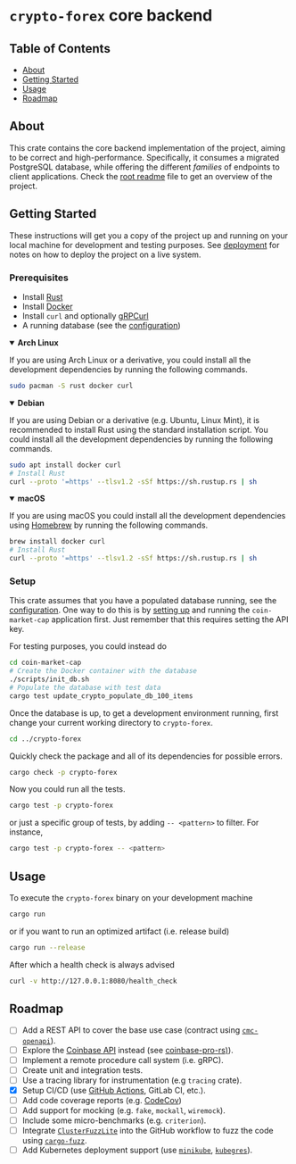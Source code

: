 # `crypto-forex` core backend

## Table of Contents

- [About](#about)
- [Getting Started](#getting_started)
- [Usage](#usage)
- [Roadmap](#roadmap)

## About <a name = "about"></a>

This crate contains the core backend implementation of the project, aiming to be correct and
high-performance. Specifically, it consumes a migrated PostgreSQL database, while offering the
different *families* of endpoints to client applications. Check the [root readme](../README.md) file
to get an overview of the project.

## Getting Started <a name = "getting_started"></a>

These instructions will get you a copy of the project up and running on your local machine for
development and testing purposes. See [deployment](../README.md#deployment) for notes on how to
deploy the project on a live system.

### Prerequisites

- Install [Rust](https://www.rust-lang.org/tools/install)
- Install [Docker](https://docs.docker.com/get-docker/)
- Install `curl` and optionally [gRPCurl](https://github.com/fullstorydev/grpcurl#installation)
- A running database (see the [configuration](./config/base.yaml))

<details open>
<summary><b>Arch Linux</b></summary>

If you are using Arch Linux or a derivative, you could install all the development dependencies by
running the following commands.
```sh
sudo pacman -S rust docker curl
```
</details>

<details open>
<summary><b>Debian</b></summary>

If you are using Debian or a derivative (e.g. Ubuntu, Linux Mint), it is recommended to install Rust
using the standard installation script. You could install all the development dependencies by running
the following commands.
```sh
sudo apt install docker curl
# Install Rust
curl --proto '=https' --tlsv1.2 -sSf https://sh.rustup.rs | sh
```
</details>

<details open>
<summary><b>macOS</b></summary>

If you are using macOS you could install all the development dependencies using [Homebrew](https://brew.sh)
by running the following commands.
```sh
brew install docker curl
# Install Rust
curl --proto '=https' --tlsv1.2 -sSf https://sh.rustup.rs | sh
```
</details>

### Setup <a name = "setup"></a>

This crate assumes that you have a populated database running, see the [configuration](./config/base.yaml).
One way to do this is by [setting up](./coin-market-cap/README.md#setup) and running the `coin-market-cap` application first. Just remember that this requires setting the API key.

For testing purposes, you could instead do

```sh
cd coin-market-cap
# Create the Docker container with the database
./scripts/init_db.sh
# Populate the database with test data
cargo test update_crypto_populate_db_100_items
```

Once the database is up, to get a development environment running, first change your current working directory to `crypto-forex`.

```sh
cd ../crypto-forex
```

Quickly check the package and all of its dependencies for possible errors.
```sh
cargo check -p crypto-forex
```

Now you could run all the tests.

```sh
cargo test -p crypto-forex
```
or just a specific group of tests, by adding `-- <pattern>` to filter. For instance,

```sh
cargo test -p crypto-forex -- <pattern>
```

## Usage <a name = "usage"></a>

To execute the `crypto-forex` binary on your development machine
```sh
cargo run
```
or if you want to run an optimized artifact (i.e. release build)
```sh
cargo run --release
```

After which a health check is always advised
```sh
curl -v http://127.0.0.1:8080/health_check
```

## Roadmap <a name = "roadmap"></a>

- [ ] Add a REST API to cover the base use case (contract using
  [`cmc-openapi`](https://github.com/denis2glez/cmc-openapi)).
- [ ] Explore the [Coinbase API](https://developers.coinbase.com/) instead
  (see [coinbase-pro-rs)](https://github.com/denis2glez/coinbase-pro-rs)).
- [ ] Implement a remote procedure call system (i.e. gRPC).
- [ ] Create unit and integration tests.
- [ ] Use a tracing library for instrumentation (e.g `tracing` crate).
- [x] Setup CI/CD (use [GitHub Actions](https://github.com/actions-rs), GitLab CI, etc.).
- [ ] Add code coverage reports (e.g. [CodeCov](https://codecov.io/))
- [ ] Add support for mocking (e.g. `fake`, `mockall`, `wiremock`).
- [ ] Include some micro-benchmarks (e.g. `criterion`).
- [ ] Integrate [`ClusterFuzzLite`](https://google.github.io/clusterfuzzlite) into the GitHub
  workflow to fuzz the code using [`cargo-fuzz`](https://github.com/rust-fuzz/cargo-fuzz).
- [ ] Add Kubernetes deployment support (use [`minikube`](https://minikube.sigs.k8s.io/docs/),
  [`kubegres`](https://www.kubegres.io/doc/getting-started.html)).